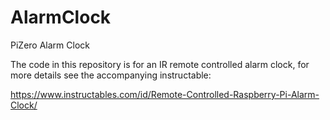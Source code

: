 # AlarmClock
PiZero Alarm Clock

The code in this repository is for an IR remote controlled alarm clock, for more details see the accompanying instructable:

https://www.instructables.com/id/Remote-Controlled-Raspberry-Pi-Alarm-Clock/
